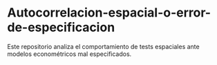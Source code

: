 # Autocorrelacion-espacial-o-error-de-especificacion
Este repositorio analiza el comportamiento de tests espaciales ante modelos econométricos mal especificados.
